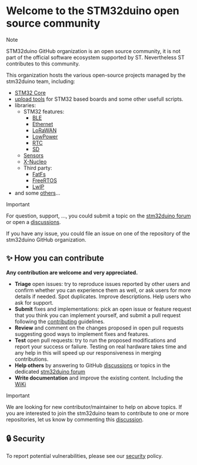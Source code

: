  
 # Welcome to the STM32duino open source community

> [!NOTE]  
> STM32duino GitHub organization is an open source community, it is not part of the official software ecosystem supported by ST.
> Nevertheless ST contributes to this community.

This organization hosts the various open-source projects managed by the stm32duino team, including:

* [STM32 Core](https://github.com/stm32duino/Arduino_Core_STM32)
* [upload tools](https://github.com/stm32duino/Arduino_Tools) for STM32 based boards and some other usefull scripts.
* libraries:
  * STM32 features:
    * [BLE](/../../../STM32duinoBLE)
    * [Ethernet](/../../../STM32Ethernet)
    * [LoRaWAN](/../../../STM32LoRaWAN)
    * [LowPower](/../../../STM32LowPower)
    * [RTC](/../../../STM32RTC)
    * [SD](/../../../STM32SD)
  * [Sensors](https://github.com/orgs/stm32duino/repositories?q=sensor+NOT+X-Nucleo) 
  * [X-Nucleo](https://github.com/orgs/stm32duino/repositories?q=X-Nucleo)
  * Third party:
    * [FatFs](/../../../FatFs)
    * [FreeRTOS](/../../../STM32FreeRTOS)
    * [LwIP](/../../../LwIP)
* and some [others](https://github.com/orgs/stm32duino/repositories)...

> [!IMPORTANT]
> For question, support, ..., you could submit a topic on the [stm32duino forum] or open a [discussions].
>
> If you have any issue, you could file an issue on one of the repository of the stm32duino GitHub organization.

## :sparkles: How you can contribute

**Any contribution are welcome and very appreciated.**

* __Triage__ open issues: try to reproduce issues reported by other users and confirm whether you can experience them as well, or ask users for more details if needed. Spot duplicates. Improve descriptions. Help users who ask for support.
* __Submit__ fixes and implementations: pick an open issue or feature request that you think you can implement yourself, and submit a pull request following the [contributing](/CONTRIBUTING.md) guidelines.
* __Review__ and comment on the changes proposed in open pull requests suggesting good ways to implement fixes and features.
* __Test__ open pull requests: try to run the proposed modifications and report your success or failure. Testing on real hardware takes time and any help in this will speed up our responsiveness in merging contributions.
* __Help others__ by answering to GitHub [discussions] or topics in the dedicated [stm32duino forum]
* __Write documentation__ and improve the existing content. Including the [WiKi]

> [!IMPORTANT]
> We are looking for new contributor/maintainer to help on above topics. If you are interested to join the stm32duino team to contribute to one or more repositories,
> let us know by commenting this [discussion](https://github.com/orgs/stm32duino/discussions/2555).


## :lock: Security
To report potential vulnerabilities, please see our [security](/SECURITY.md) policy.
 

[discussions]: https://github.com/orgs/stm32duino/discussions
[stm32duino forum]: https://www.stm32duino.com
[WiKi]: https://github.com/stm32duino/Arduino_Core_STM32/wiki

<!--

**Here are some ideas to get you started:**

🙋‍♀️ A short introduction - what is your organization all about?
🌈 Contribution guidelines - how can the community get involved?
👩‍💻 Useful resources - where can the community find your docs? Is there anything else the community should know?
🍿 Fun facts - what does your team eat for breakfast?
🧙 Remember, you can do mighty things with the power of [Markdown](https://docs.github.com/github/writing-on-github/getting-started-with-writing-and-formatting-on-github/basic-writing-and-formatting-syntax)
-->
